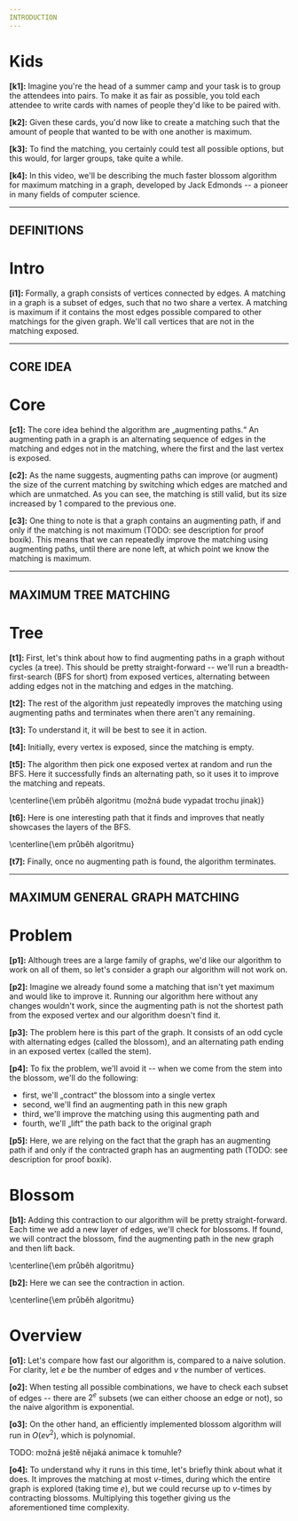 ```yaml
---
INTRODUCTION
---
```


# Kids
**[k1]:** Imagine you're the head of a summer camp and your task is to group the attendees into pairs. To make it as fair as possible, you told each attendee to write cards with names of people they'd like to be paired with.

**[k2]:** Given these cards, you'd now like to create a matching such that the amount of people that wanted to be with one another is maximum.

**[k3]:** To find the matching, you certainly could test all possible options, but this would, for larger groups, take quite a while.

**[k4]:** In this video, we'll be describing the much faster blossom algorithm for maximum matching in a graph, developed by Jack Edmonds -- a pioneer in many fields of computer science.

---
DEFINITIONS
---

# Intro
**[i1]:** Formally, a graph consists of vertices connected by edges. A matching in a graph is a subset of edges, such that no two share a vertex. A matching is maximum if it contains the most edges possible compared to other matchings for the given graph. We'll call vertices that are not in the matching exposed.

---
CORE IDEA
---

# Core
**[c1]:** The core idea behind the algorithm are „augmenting paths.“ An augmenting path in a graph is an alternating sequence of edges in the matching and edges not in the matching, where the first and the last vertex is exposed.

**[c2]:** As the name suggests, augmenting paths can improve (or augment) the size of the current matching by switching which edges are matched and which are unmatched. As you can see, the matching is still valid, but its size increased by 1 compared to the previous one.

**[c3]:** One thing to note is that a graph contains an augmenting path, if and only if the matching is not maximum (TODO: see description for proof boxík). This means that we can repeatedly improve the matching using augmenting paths, until there are none left, at which point we know the matching is maximum.

---
MAXIMUM TREE MATCHING
---

# Tree
**[t1]:** First, let's think about how to find augmenting paths in a graph without cycles (a tree). This should be pretty straight-forward -- we'll run a breadth-first-search (BFS for short) from exposed vertices, alternating between adding edges not in the matching and edges in the matching.

**[t2]:** The rest of the algorithm just repeatedly improves the matching using augmenting paths and terminates when there aren't any remaining.

**[t3]:** To understand it, it will be best to see it in action.

**[t4]:** Initially, every vertex is exposed, since the matching is empty.

**[t5]:** The algorithm then pick one exposed vertex at random and run the BFS. Here it successfully finds an alternating path, so it uses it to improve the matching and repeats.

\centerline{\em průběh algoritmu (možná bude vypadat trochu jinak)}

**[t6]:** Here is one interesting path that it finds and improves that neatly showcases the layers of the BFS.

\centerline{\em průběh algoritmu}

**[t7]:** Finally, once no augmenting path is found, the algorithm terminates.

---
MAXIMUM GENERAL GRAPH MATCHING
---

# Problem
**[p1]:** Although trees are a large family of graphs, we'd like our algorithm to work on all of them, so let's consider a graph our algorithm will not work on.

**[p2]:** Imagine we already found some a matching that isn't yet maximum and would like to improve it. Running our algorithm here without any changes wouldn't work, since the augmenting path is not the shortest path from the exposed vertex and our algorithm doesn't find it.

**[p3]:** The problem here is this part of the graph. It consists of an odd cycle with alternating edges (called the blossom), and an alternating path ending in an exposed vertex (called the stem). 

**[p4]:** To fix the problem, we'll avoid it -- when we come from the stem into the blossom, we'll do the following:
- first, we'll „contract“ the blossom into a single vertex
- second, we'll find an augmenting path in this new graph
- third, we'll improve the matching using this augmenting path and
- fourth, we'll „lift“ the path back to the original graph

**[p5]:** Here, we are relying on the fact that the graph has an augmenting path if and only if the contracted graph has an augmenting path (TODO: see description for proof boxík).

# Blossom
**[b1]:** Adding this contraction to our algorithm will be pretty straight-forward. Each time we add a new layer of edges, we'll check for blossoms. If found, we will contract the blossom, find the augmenting path in the new graph and then lift back.

\centerline{\em průběh algoritmu}

**[b2]:** Here we can see the contraction in action.

\centerline{\em průběh algoritmu}

# Overview
**[o1]:** Let's compare how fast our algorithm is, compared to a naive solution. For clarity, let $e$ be the number of edges and $v$ the number of vertices.

**[o2]:** When testing all possible combinations, we have to check each subset of edges -- there are $2^e$ subsets (we can either choose an edge or not), so the naive algorithm is exponential.

**[o3]:** On the other hand, an efficiently implemented blossom algorithm will run in $O(e v^2)$, which is polynomial.

TODO: možná ještě nějaká animace k tomuhle?

**[o4]:** To understand why it runs in this time, let's briefly think about what it does. It improves the matching at most $v$-times, during which the entire graph is explored (taking time $e$), but we could recurse up to $v$-times by contracting blossoms. Multiplying this together giving us the aforementioned time complexity.
